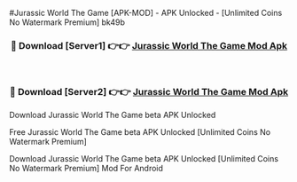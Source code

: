 #Jurassic World The Game [APK-MOD] - APK Unlocked - [Unlimited Coins No Watermark Premium] bk49b



<div align="center">

<h3>🔴 Download [Server1] 👉👉 <a href="https://momento.my/?title=Jurassic_World_The_Game">Jurassic World The Game Mod Apk</a></h3><br>

<h3>🔴 Download [Server2] 👉👉 <a href="https://momento.my/?title=Jurassic_World_The_Game">Jurassic World The Game Mod Apk</a></h3>
</div>



Download Jurassic World The Game beta APK Unlocked

Free Jurassic World The Game beta APK Unlocked [Unlimited Coins No Watermark Premium]

Download Jurassic World The Game beta APK Unlocked [Unlimited Coins No Watermark Premium] Mod For Android
